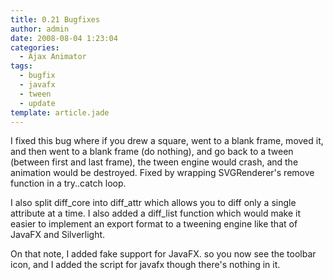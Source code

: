```yaml
---
title: 0.21 Bugfixes
author: admin
date: 2008-08-04 1:23:04
categories:
  - Ajax Animator
tags: 
  - bugfix
  - javafx
  - tween
  - update
template: article.jade
---
```


I fixed this bug where if you drew a square, went to a blank frame, moved it, and then went to a blank frame (do nothing), and go back to a tween (between first and last frame), the tween engine would crash, and the animation would be destroyed. Fixed by wrapping SVGRenderer's remove function in a try..catch loop.

I also split diff_core into diff_attr which allows you to diff only a single attribute at a time. I also added a diff_list function which would make it easier to implement an export format to a tweening engine like that of JavaFX and Silverlight.

On that note, I added fake support for JavaFX. so you now see the toolbar icon, and I added the script for javafx though there's nothing in it.
